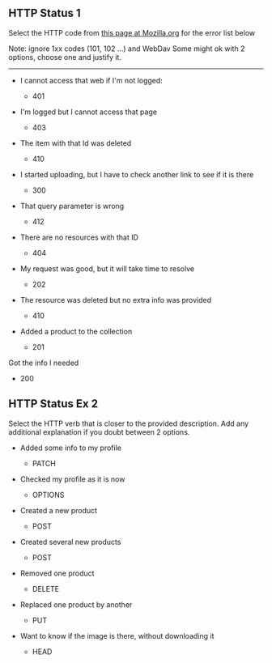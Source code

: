 ##  HTTP Status 1

Select the HTTP code from [this page at Mozilla.org](https://developer.mozilla.org/en-US/docs/Web/HTTP/Status)
for the error list below

Note: ignore 1xx codes (101, 102 ...) and WebDav
Some might ok with 2 options, choose one and justify it.

----

* I cannot access that web if I'm not logged:
  *  401

* I'm logged but I cannot access that page
  * 403

* The item with that Id was deleted
  * 410

* I started uploading, but I have to check another link to see if it is there
  * 300

* That query parameter is wrong
  * 412

* There are no resources with that ID
  * 404

* My request was good, but it will take time to resolve
  * 202

* The resource was deleted but no extra info was provided
  * 410

* Added a product to the collection
  * 201

Got the info I needed
  * 200



## HTTP Status Ex 2

Select the HTTP verb that is closer to the provided description.
Add any additional explanation if you doubt between 2 options.

* Added some info to my profile
  * PATCH
 
* Checked my profile as it is now
  * OPTIONS

* Created a new product
  * POST

* Created several new products
  *  POST

* Removed one product
  *  DELETE

* Replaced one product by another
  *  PUT

* Want to know if the image is there, without downloading it
  * HEAD
